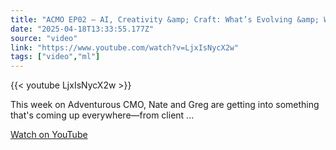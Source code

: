 ```yaml
---
title: "ACMO EP02 – AI, Creativity &amp; Craft: What’s Evolving &amp; What Still Counts"
date: "2025-04-18T13:33:55.177Z"
source: "video"
link: "https://www.youtube.com/watch?v=LjxIsNycX2w"
tags: ["video","ml"]
---
```


{{< youtube LjxIsNycX2w >}}

This week on Adventurous CMO, Nate and Greg are getting into something that's coming up everywhere—from client ...

[Watch on YouTube](https://www.youtube.com/watch?v=LjxIsNycX2w)
